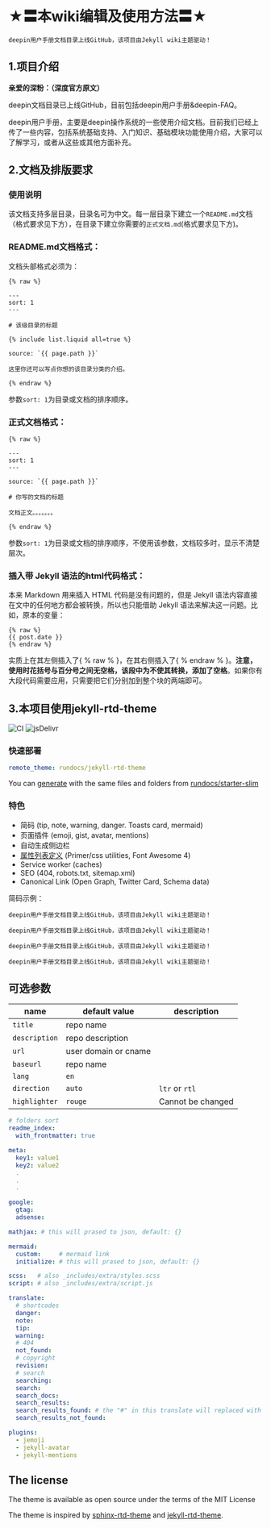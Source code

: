 # ★〓本wiki编辑及使用方法〓★

```note
deepin用户手册文档目录上线GitHub，该项目由Jekyll wiki主题驱动！
```

## 1.项目介绍

**亲爱的深粉：（深度官方原文）**

 deepin文档目录已上线GitHub，目前包括deepin用户手册&deepin-FAQ。
 
 deepin用户手册，主要是deepin操作系统的一些使用介绍文档。目前我们已经上传了一些内容，包括系统基础支持、入门知识、基础模块功能使用介绍，大家可以了解学习，或者从这些或其他方面补充。

## 2.文档及排版要求

### 使用说明

该文档支持多层目录，目录名可为中文。每一层目录下建立一个`README.md`文档（格式要求见下方），在目录下建立你需要的`正式文档.md`(格式要求见下方)。

### README.md文档格式：

文档头部格式必须为：
```
{% raw %}

---
sort: 1
---

# 该级目录的标题

{% include list.liquid all=true %}

source: `{{ page.path }}`

这里你还可以写点你想的该目录分类的介绍。

{% endraw %}
```

参数`sort: 1`为目录或文档的排序顺序。

### 正式文档格式：

```
{% raw %}

---
sort: 1
---

source: `{{ page.path }}`

# 你写的文档的标题

文档正文。。。。。。。

{% endraw %}
```
参数`sort: 1`为目录或文档的排序顺序，不使用该参数，文档较多时，显示不清楚层次。

### 插入带 Jekyll 语法的html代码格式：

本来 Markdown 用来插入 HTML 代码是没有问题的，但是 Jekyll 语法内容直接在文中的任何地方都会被转换，所以也只能借助 Jekyll 语法来解决这一问题。比如，原本的变量：

```
{% raw %}
{{ post.date }}
{% endraw %}
```
实质上在其左侧插入了{ % raw % }，在其右侧插入了{ % endraw % }。**注意，使用时花括号与百分号之间无空格，该段中为不使其转换，添加了空格**。如果你有大段代码需要应用，只需要把它们分别加到整个块的两端即可。

## 3.本项目使用jekyll-rtd-theme

![CI](https://github.com/rundocs/jekyll-rtd-theme/workflows/CI/badge.svg?branch=develop)
![jsDelivr](https://data.jsdelivr.com/v1/package/gh/rundocs/jekyll-rtd-theme/badge)

### 快速部署

```yml
remote_theme: rundocs/jekyll-rtd-theme
```

You can [generate](https://github.com/rundocs/starter-slim/generate) with the same files and folders from [rundocs/starter-slim](https://github.com/rundocs/starter-slim/)

### 特色 

- 简码 (tip, note, warning, danger. Toasts card, mermaid)
- 页面插件 (emoji, gist, avatar, mentions)
- 自动生成侧边栏
- [属性列表定义](https://kramdown.gettalong.org/syntax.html#attribute-list-definitions) (Primer/css utilities, Font Awesome 4)
- Service worker (caches)
- SEO (404, robots.txt, sitemap.xml)
- Canonical Link (Open Graph, Twitter Card, Schema data)

简码示例：

```note
deepin用户手册文档目录上线GitHub，该项目由Jekyll wiki主题驱动！
```
```tip
deepin用户手册文档目录上线GitHub，该项目由Jekyll wiki主题驱动！
```
```danger
deepin用户手册文档目录上线GitHub，该项目由Jekyll wiki主题驱动！
```
```warning
deepin用户手册文档目录上线GitHub，该项目由Jekyll wiki主题驱动！
```

## 可选参数

| name          | default value        | description       |
| ------------- | -------------------- | ----------------- |
| `title`       | repo name            |                   |
| `description` | repo description     |                   |
| `url`         | user domain or cname |                   |
| `baseurl`     | repo name            |                   |
| `lang`        | `en`                 |                   |
| `direction`   | `auto`               | `ltr` or `rtl`    |
| `highlighter` | `rouge`              | Cannot be changed |

```yml
# folders sort
readme_index:
  with_frontmatter: true

meta:
  key1: value1
  key2: value2
  .
  .
  .

google:
  gtag:
  adsense:

mathjax: # this will prased to json, default: {}

mermaid:
  custom:     # mermaid link
  initialize: # this will prased to json, default: {}

scss:   # also _includes/extra/styles.scss
script: # also _includes/extra/script.js

translate:
  # shortcodes
  danger:
  note:
  tip:
  warning:
  # 404
  not_found:
  # copyright
  revision:
  # search
  searching:
  search:
  search_docs:
  search_results:
  search_results_found: # the "#" in this translate will replaced with results size!
  search_results_not_found:

plugins:
  - jemoji
  - jekyll-avatar
  - jekyll-mentions
```

## The license

The theme is available as open source under the terms of the MIT License

The theme is inspired by [sphinx-rtd-theme](https://github.com/readthedocs/sphinx_rtd_theme) and [jekyll-rtd-theme](https://github.com/rundocs/jekyll-rtd-theme).

